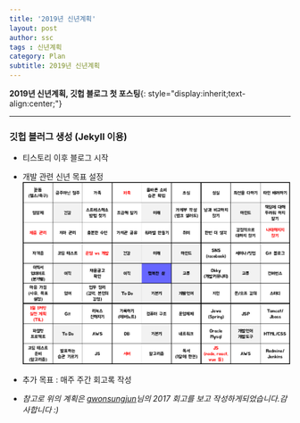 ```yaml
---
title: '2019년 신년계획'
layout: post
author: ssc
tags : 신년계획
category: Plan
subtitle: 2019년 신년계획
---
```


**2019년 신년계획, 깃헙 블로그 첫 포스팅**{: style="display:inherit;text-align:center;"}

---

### 깃헙 블러그 생성 (Jekyll 이용)

- 티스토리 이후 블로그 시작
- 개발 관련 신년 목표 설정 
![2019plan](/assets/images/post/2019_new_plan.PNG)

- 추가 목표 : 매주 주간 회고록 작성

* *참고로 위의 계획은 [gwonsungjun](https://gwonsungjun.github.io/)님의 2017 회고를 보고 작성하게되었습니다.감사합니다 :)*
